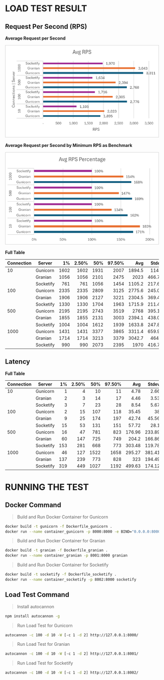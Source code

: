 # LOAD TEST RESULT

## Request Per Second (RPS)

**Average Request per Second**

![Request Per Second](result_avg_rps.png)

**Average Request per Second by Minimum RPS as Benchmark**

![Request Per Second by Percentage](result_avg_rps_pct.png)

**Full Table**

| Connection | Server	 | 1%	| 2.50%	| 50%	|97.50%	| Avg	| Stdev	|Min  |
| -----------|-----------|-----:|------:|------:|------:|------:|------:|----:|
| 10         | Gunicorn  |1602	|1602	|1931	|2007	|1894.5	|114.6	|1602 |
|            | Granian   |1056	|1056	|2101	|2475	|2023	|466.76	|1056 |
|            | Socketify |761	|761	|1056	|1454	|1105.2	|217.69	|761  |
| 100        | Gunicorn  |2335	|2335	|2809	|3125	|2775.6	|245.02	|2334 |
|            | Granian   |1906	|1906	|2127	|3221	|2304.5	|369.47	|1906 |
|            | Socketify |1330	|1330	|1704	|1963	|1715.9	|211.47	|1330 |
| 500        | Gunicorn  |2195	|2195	|2743	|3519	|2768	|395.17	|2195 |
|            | Granian   |1855	|1855	|2131	|3003	|2394.1	|438.08	|1855 |
|            | Socketify |1004	|1004	|1612	|1939	|1633.8	|247.84	|1004 |
| 1000       | Gunicorn  |1431	|1431	|3377	|3865	|3311.4	|659.96	|1431 |
|            | Granian   |1714	|1714	|3213	|3379	|3042.7	|464.1	|1714 |
|            | Socketify |990	|990	|2073	|2395	|1970	|416.78	|990  |

## Latency

**Full Table**

| Connection | Server	 | 1%	| 2.50%	| 50%	|97.50%	|Avg	|Stdev	|Max  |
| -----------|-----------|-----:|------:|------:|------:|------:|------:|----:|
| 10         | Gunicorn	 | 1	| 4	    | 10	|11	    |4.78	|2.66	|19   |
|            | Granian	 | 2	| 3	    | 14	|17	    |4.46	|3.53	|76   |
|            | Socketify | 3	| 7	    | 23	|28	    |8.54	|5.67	|99   |
| 100        | Gunicorn	 | 2	| 15	| 107	|118	|35.45	|38	    |190  |
|            | Granian	 | 9	| 25	| 174	|197	|42.74	|45.56	|252  |
|            | Socketify | 15	| 53	| 131	|151	|57.72	|28.1	|218  |
| 500        | Gunicorn	 | 16	| 47	| 781	|823	|176.96	|233.89	|847  |
|            | Granian	 | 60	| 147	| 725	|749	|204.2	|166.86	|889  |
|            | Socketify | 153	| 281	| 668	|773	|303.48	|119.78	|999  |
| 1000       | Gunicorn	 | 46	| 127	| 1522	|1658	|295.27	|381.41	|1845 |
|            | Granian	 | 137	| 239	| 773	|828	|323	|194.49	|1280 |
|            | Socketify | 319	| 449	| 1027	|1192	|499.63	|174.12	|1384 |


# RUNNING THE TEST

## Docker Command

>Build and Run Docker Container for Gunicorn
```bash
docker build -t gunicorn -f Dockerfile_gunicorn .
docker run --name container_gunicorn -p 8000:8000 -e BIND="0.0.0.0:8000" -e WEB_CONCURRENCY="8" -e LOG_LEVEL="CRITICAL" gunicorn
```

>Build and Run Docker Container for Granian
```bash
docker build -t granian -f Dockerfile_granian .
docker run --name container_granian -p 8001:8000 granian
```

>Build and Run Docker Container for Socketify
```bash
docker build -t socketify -f Dockerfile_socketify .
docker run --name container_socketify -p 8002:8000 socketify
```

## Load Test Command
>Install autocannon
```bash
npm install autocannon -g
```

>Run Load Test for Gunicorn
```bash
autocannon -c 100 -d 10 -W [-c 1 -d 2] http://127.0.0.1:8000/
```

>Run Load Test for Granian
```bash
autocannon -c 100 -d 10 -W [-c 1 -d 2] http://127.0.0.1:8001/
```

>Run Load Test for Socketify
```bash
autocannon -c 100 -d 10 -W [-c 1 -d 2] http://127.0.0.1:8002/
```
